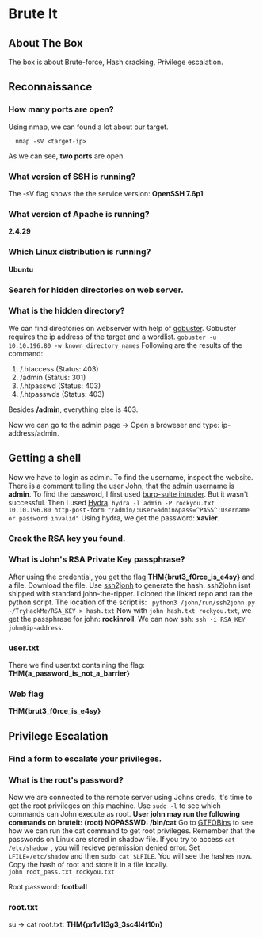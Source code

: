 # Brute It

## About The Box
The box is about Brute-force, Hash cracking, Privilege escalation.

## Reconnaissance 

### How many ports are open?
Using nmap, we can found a lot about our target. 
```
  nmap -sV <target-ip>
```
As we can see, **two ports** are open. 

### What version of SSH is running?
The -sV flag shows the the service version: **OpenSSH 7.6p1**


### What version of Apache is running?
**2.4.29**

### Which Linux distribution is running?
**Ubuntu**

### Search for hidden directories on web server.
### What is the hidden directory?
We can find directories on webserver with help of [gobuster](https://www.kali.org/tools/gobuster/).
Gobuster requires the ip address of the target and a wordlist.
```gobuster -u 10.10.196.80 -w known_directory_names```
Following are the results of the command:
1. /.htaccess (Status: 403)
2. /admin (Status: 301)
3. /.htpasswd (Status: 403)
4. /.htpasswds (Status: 403)

Besides **/admin**, everything else is 403. 

Now we can go to the admin page -> Open a broweser and type: ip-address/admin. 

##  Getting a shell 
Now we have to login as admin. To find the username, inspect the website. There is a comment telling the user John, that the admin username is **admin**.
To find the password, I first used [burp-suite intruder](https://portswigger.net/burp/communitydownload). But it wasn't successful. Then I used [Hydra](https://www.kali.org/tools/hydra/).
```hydra -l admin -P rockyou.txt 10.10.196.80 http-post-form "/admin/:user=admin&pass=^PASS^:Username or password invalid"```
Using hydra, we get the password: **xavier**.

### Crack the RSA key you found.
### What is John's RSA Private Key passphrase?
After using the credential, you get the flag **THM{brut3_f0rce_is_e4sy}** and a file. Download the file. 
Use [ssh2jonh](https://github.com/openwall/john/blob/bleeding-jumbo/run/ssh2john.py) to generate the hash. ssh2john isnt shipped with standard john-the-ripper. I cloned the linked repo and ran the python script. The location of the script is:
``` python3 /john/run/ssh2john.py ~/TryHackMe/RSA_KEY > hash.txt```
Now with ``` john hash.txt rockyou.txt ```, we get the passphrase for john: **rockinroll**. 
We can now ssh: ```ssh -i RSA_KEY john@ip-address```. 
### user.txt
There we find user.txt containing the flag: **THM{a_password_is_not_a_barrier}**

### Web flag
**THM{brut3_f0rce_is_e4sy}**

## Privilege Escalation
### Find a form to escalate your privileges.
### What is the root's password?

Now we are connected to the remote server using Johns creds, it's time to get the root privileges on this machine. 
Use ```sudo -l``` to see which commands can John execute as root.
**User john may run the following commands on bruteit:
    (root) NOPASSWD: /bin/cat**
Go to [GTFOBins](https://gtfobins.github.io/gtfobins/cat/) to see how we can run the cat command to get root privileges. 
Remember that the passwords on Linux are stored in shadow file. If you try to access ```cat /etc/shadow ```, you will recieve permission denied error.
Set ```LFILE=/etc/shadow``` and then ```sudo cat $LFILE```.
You will see the hashes now. Copy the hash of root and store it in a file locally.  
``` john root_pass.txt rockyou.txt ``` 

Root password: **football**

### root.txt
su -> cat root.txt: **THM{pr1v1l3g3_3sc4l4t10n}**
